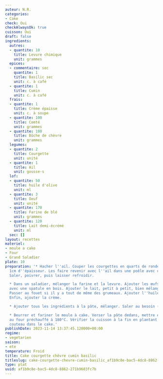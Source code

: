 ```yaml
---
auteur: N.R.
categories:
- Cake
check: Oui
checkAlwaysOk: true
cuisson: Oui
draft: false
ingredients:
  autres:
  - quantite: 10
    title: Levure chimique
    unit: grammes
  epices:
  - commentaire: sec
    quantite: 1
    title: Basilic sec
    unit: c. à café
  - quantite: 1
    title: Cumin
    unit: c. à café
  frais:
  - quantite: 1
    title: Crème épaisse
    unit: c. à soupe
  - quantite: 100
    title: Comté
    unit: grammes
  - quantite: 180
    title: Bûche de chèvre
    unit: grammes
  legumes:
  - quantite: 2
    title: Courgette
    unit: unité
  - quantite: 1
    title: Ail
    unit: gousse·s
  lof:
  - quantite: 50
    title: huile d'olive
    unit: ml
  - quantite: 3
    title: Oeuf
    unit: unité
  - quantite: 170
    title: Farine de blé
    unit: grammes
  - quantite: 120
    title: Lait demi-écrémé
    unit: ml
  sec: []
layout: recettes
materiel:
- moule a cake
- Four
- Grand Saladier
plate: 10
preparation: '* Hacher l''ail. Couper les courgettes en quarts de rondelle d''environ
  1cm d''épaisseur. Les faire revenir avec l''ail dans une poêle avec un peu d''huile.
  Saler, poivrer, puis laisser refroidir.

  * Dans un saladier, mélanger la farine et la levure. Ajouter les œufs, bien mélanger,
  avec une spatule en bois. Ajouter le lait, petit à petit, bien mélanger régulièrement.
  Passer au fouet si il y a tout de même des grumeaux. Ajouter l''huile, bien mélanger.
  Enfin, ajouter la crème.

  * Ajouter tous les ingrédients à la pâte, mélanger. Saler au besoin (il faut goûter!!)

  * Beurrer et fariner le moule à cake. Verser la pâte dedans, mettre environ 50min
  au four préchauffé à 180°C. Vérifier la cuisson à la fin en plantant une lame de
  couteau dans le cake.'
publishDate: 2023-11-14 13:37:45.120000+00:00
regime:
- vegetarien
saison:
- ete
temperature: Froid
title: Cake courgette chêvre cumin basilic
titleslug: cake-courgette-chevre-cumin-basilic_af1b9c8e-bac5-4dc8-8862-271b9603fc7b
type: plat
uuid: af1b9c8e-bac5-4dc8-8862-271b9603fc7b
---
```

